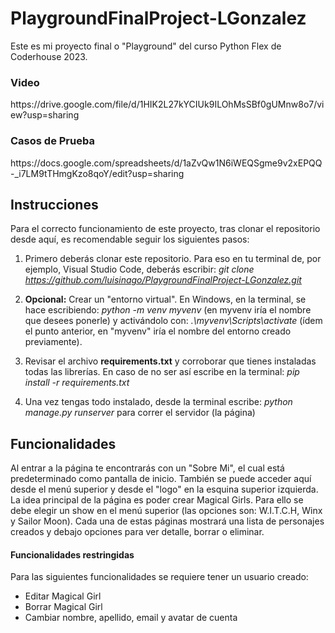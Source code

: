 # PlaygroundFinalProject-LGonzalez
Este es mi proyecto final o "Playground" del curso Python Flex de Coderhouse 2023. 

<h3>Video</h3>
https://drive.google.com/file/d/1HIK2L27kYCIUk9ILOhMsSBf0gUMnw8o7/view?usp=sharing

<h3>Casos de Prueba</h3>
https://docs.google.com/spreadsheets/d/1aZvQw1N6iWEQSgme9v2xEPQQ-_i7LM9tTHmgKzo8qoY/edit?usp=sharing

## Instrucciones
Para el correcto funcionamiento de este proyecto, tras clonar el repositorio desde aquí, es recomendable seguir los siguientes pasos:

1) Primero deberás clonar este repositorio. Para eso en tu terminal de, por ejemplo, Visual Studio Code, deberás escribir: <i>git clone https://github.com/luisinago/PlaygroundFinalProject-LGonzalez.git</i>
1) <b>Opcional:</b> Crear un "entorno virtual". En Windows, en la terminal, se hace escribiendo: <i>python -m venv myvenv</i> (en myvenv iría el nombre que desees ponerle) y activándolo con: <i>.\myvenv\Scripts\activate</i> (ídem el punto anterior, en "myvenv" iría el nombre del entorno creado previamente).

2) Revisar el archivo <b>requirements.txt</b> y corroborar que tienes instaladas todas las librerías. En caso de no ser así escribe en la terminal: <i>pip install -r requirements.txt</i>

3) Una vez tengas todo instalado, desde la terminal escribe: <i>python manage.py runserver</i> para correr el servidor (la página)

## Funcionalidades
Al entrar a la página te encontrarás con un "Sobre Mi", el cual está predeterminado como pantalla de inicio. También se puede acceder aquí desde el menú superior y desde el "logo" en la esquina superior izquierda.
La idea principal de la página es poder crear Magical Girls. Para ello se debe elegir un show en el menú superior (las opciones son: W.I.T.C.H, Winx y Sailor Moon).
Cada una de estas páginas mostrará una lista de personajes creados y debajo opciones para ver detalle, borrar o eliminar.

#### Funcionalidades restringidas
Para las siguientes funcionalidades se requiere tener un usuario creado:

* Editar Magical Girl
* Borrar Magical Girl
* Cambiar nombre, apellido, email y avatar de cuenta
